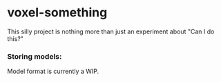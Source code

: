 voxel-something
===============  
  
This silly project is nothing more than just an experiment about "Can I do this?"
  
### Storing models:
Model format is currently a WIP.